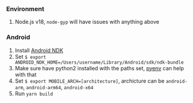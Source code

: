 ### Environment

1. Node.js v18, `node-gyp` will have issues with anything above


### Android

1. Install [Android NDK](https://developer.android.com/ndk/index.html)
2. Set `$ export ANDROID_NDK_HOME=/Users/username/Library/Android/sdk/ndk-bundle`
3. Make sure have python2 installed with the paths set, [pyenv](https://github.com/pyenv/pyenv) can help with that
4. Set `$ export MOBILE_ARCH=[architecture]`, archicture can be `android-arm`, `android-arm64`, `android-x64`
5. Run `yarn build`
